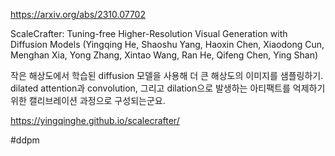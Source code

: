 https://arxiv.org/abs/2310.07702

ScaleCrafter: Tuning-free Higher-Resolution Visual Generation with Diffusion Models (Yingqing He, Shaoshu Yang, Haoxin Chen, Xiaodong Cun, Menghan Xia, Yong Zhang, Xintao Wang, Ran He, Qifeng Chen, Ying Shan)

작은 해상도에서 학습된 diffusion 모델을 사용해 더 큰 해상도의 이미지를 샘플링하기. dilated attention과 convolution, 그리고 dilation으로 발생하는 아티팩트를 억제하기 위한 캘리브레이션 과정으로 구성되는군요.

https://yingqinghe.github.io/scalecrafter/

#ddpm 